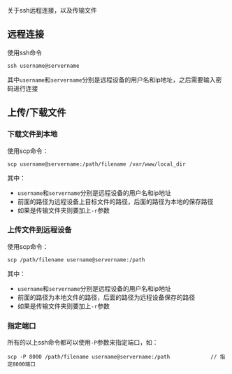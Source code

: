关于ssh远程连接，以及传输文件

## 远程连接

使用ssh命令

```
ssh username@servername
```

其中`username`和`servername`分别是远程设备的用户名和ip地址，之后需要输入密码进行连接

## 上传/下载文件

### 下载文件到本地

使用scp命令：
```
scp username@servername:/path/filename /var/www/local_dir
```

其中：

- `username`和`servername`分别是远程设备的用户名和ip地址
- 前面的路径为远程设备上目标文件的路径，后面的路径为本地的保存路径
- 如果是传输文件夹则要加上`-r`参数

### 上传文件到远程设备

使用scp命令：
```
scp /path/filename username@servername:/path
```

其中：

- `username`和`servername`分别是远程设备的用户名和ip地址
- 前面的路径为本地文件的路径，后面的路径为远程设备保存的路径
- 如果是传输文件夹则要加上`-r`参数

### 指定端口

所有的以上ssh命令都可以使用`-P`参数来指定端口，如：
```
scp -P 8000 /path/filename username@servername:/path             // 指定8000端口
```
